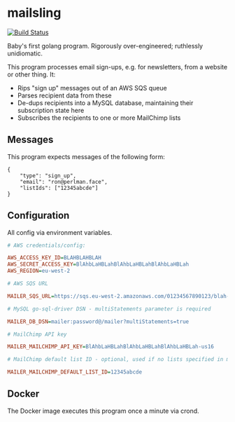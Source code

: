# mailsling

[![Build Status](https://travis-ci.org/hdpe/mailsling.svg?branch=master)](https://travis-ci.org/hdpe/mailsling)

Baby's first golang program. Rigorously over-engineered; ruthlessly unidiomatic.

This program processes email sign-ups, e.g. for newsletters, from a website or other thing. It:

* Rips "sign up" messages out of an AWS SQS queue
* Parses recipient data from these
* De-dups recipients into a MySQL database, maintaining their subscription state here
* Subscribes the recipients to one or more MailChimp lists

## Messages

This program expects messages of the following form:

```
{
    "type": "sign_up",
    "email": "ron@perlman.face",
    "listIds": ["12345abcde"]
}
```

## Configuration

All config via environment variables.

```ini
# AWS credentials/config:

AWS_ACCESS_KEY_ID=BLAHBLAHBLAH
AWS_SECRET_ACCESS_KEY=BlAhbLaHBLahBlAhbLaHBLahBlAhbLaHBLah
AWS_REGION=eu-west-2

# AWS SQS URL

MAILER_SQS_URL=https://sqs.eu-west-2.amazonaws.com/01234567890123/blah-queue

# MySQL go-sql-driver DSN - multiStatements parameter is required

MAILER_DB_DSN=mailer:password@/mailer?multiStatements=true

# MailChimp API key

MAILER_MAILCHIMP_API_KEY=BlAhbLaHBLahBlAhbLaHBLahBlAhbLaHBLah-us16

# MailChimp default list ID - optional, used if no lists specified in message

MAILER_MAILCHIMP_DEFAULT_LIST_ID=12345abcde

```

## Docker

The Docker image executes this program once a minute via crond.
